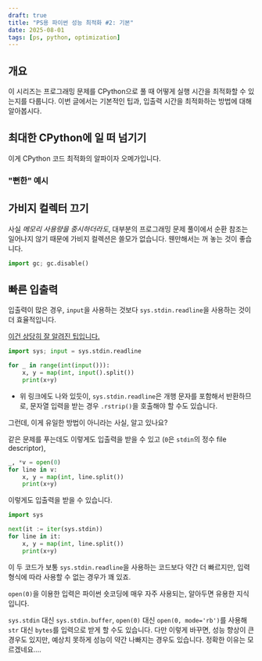 ```yaml
---
draft: true
title: "PS용 파이썬 성능 최적화 #2: 기본"
date: 2025-08-01
tags: [ps, python, optimization]
---
```


## 개요

이 시리즈는 프로그래밍 문제를 CPython으로 풀 때 어떻게 실행 시간을 최적화할 수 있는지를 다룹니다.
이번 글에서는 기본적인 팁과, 입출력 시간을 최적화하는 방법에 대해 알아봅시다.

## 최대한 CPython에 일 떠 넘기기

이게 CPython 코드 최적화의 알파이자 오메가입니다.

### "뻔한" 예시

## 가비지 컬렉터 끄기

사실 *메모리 사용량을 중시하더라도*, 대부분의 프로그래밍 문제 풀이에서 순환 참조는 일어나지 않기 때문에 가비지 컬렉션은 쓸모가 없습니다. 웬만해서는 꺼 놓는 것이 좋습니다.

```py
import gc; gc.disable()
```

## 빠른 입출력

입출력이 많은 경우, `input`을 사용하는 것보다 `sys.stdin.readline`을 사용하는 것이 더 효율적입니다.

[이건 상당히 잘 알려진 팁입니다.](https://www.acmicpc.net/problem/15552)

```py
import sys; input = sys.stdin.readline

for _ in range(int(input())):
    x, y = map(int, input().split())
    print(x+y)
```

- 위 링크에도 나와 있듯이, `sys.stdin.readline`은 개행 문자를 포함해서 반환하므로, 문자열 입력을 받는 경우 `.rstrip()`을 호출해야 할 수도 있습니다.

그런데, 이게 유일한 방법이 아니라는 사실, 알고 있나요?

같은 문제를 푸는데도 이렇게도 입출력을 받을 수 있고 (`0`은 `stdin`의 정수 file descriptor),

```py
_, *v = open(0)
for line in v:
    x, y = map(int, line.split())
    print(x+y)
```

이렇게도 입출력을 받을 수 있습니다.

```py
import sys

next(it := iter(sys.stdin))
for line in it:
    x, y = map(int, line.split())
    print(x+y)
```

이 두 코드가 보통 `sys.stdin.readline`을 사용하는 코드보다 약간 더 빠르지만, 입력 형식에 따라 사용할 수 없는 경우가 꽤 있죠.

`open(0)`을 이용한 입력은 파이썬 숏코딩에 매우 자주 사용되는, 알아두면 유용한 지식입니다.

`sys.stdin` 대신 `sys.stdin.buffer`, `open(0)` 대신 `open(0, mode='rb')`를 사용해 `str` 대신 `bytes`를 입력으로 받게 할 수도 있습니다. 다만 이렇게 바꾸면, 성능 향상이 큰 경우도 있지만, 예상치 못하게 성능이 약간 나빠지는 경우도 있습니다. 정확한 이유는 모르겠네요....

[^1]: 좀 더 진지한 이유로는, "이왕이면 최신 버전의 파이썬을 쓰고 싶다", "짧은 코드는 CPython에서 실행 시간이 더 빠르다", "CPython으로 통과시키는 게 재밌잖아" 등이 있습니다.
[^2]: 놀랍게도 `-O`, `-OO` 플래그가 [있습니다](https://docs.python.org/3/using/cmdline.html#cmdoption-O). 이것들로 활성화되는 최적화라고는 "`assert` 제거", "docstring 제거"와 같이 너무나도 사소한 최적화밖에 없지만요....
[^3]: 파이썬에 [JIT](https://peps.python.org/pep-0744/)이 기본으로 활성화되면 달라질 수도 있습니다만, 불행히도 아직은 아닙니다.
